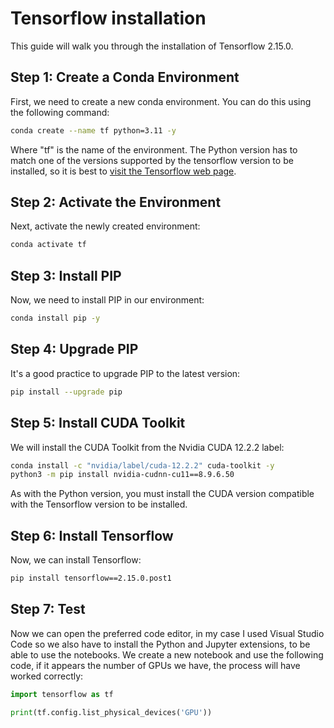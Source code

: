 # Tensorflow installation

This guide will walk you through the installation of Tensorflow 2.15.0.

## Step 1: Create a Conda Environment

First, we need to create a new conda environment. You can do this using the following command:

```bash
conda create --name tf python=3.11 -y
```

Where "tf" is the name of the environment. The Python version has to match one of the versions supported by the tensorflow version to be installed, so it is best to [visit the Tensorflow web page](https://www.tensorflow.org/install/source).

## Step 2: Activate the Environment

Next, activate the newly created environment:

```bash
conda activate tf
```

## Step 3: Install PIP

Now, we need to install PIP in our environment:

```bash
conda install pip -y
```

## Step 4: Upgrade PIP

It's a good practice to upgrade PIP to the latest version:

```bash
pip install --upgrade pip
```

## Step 5: Install CUDA Toolkit

We will install the CUDA Toolkit from the Nvidia CUDA 12.2.2 label:

```bash
conda install -c "nvidia/label/cuda-12.2.2" cuda-toolkit -y
python3 -m pip install nvidia-cudnn-cu11==8.9.6.50
```

As with the Python version, you must install the CUDA version compatible with the Tensorflow version to be installed.

## Step 6: Install Tensorflow

Now, we can install Tensorflow:

```bash
pip install tensorflow==2.15.0.post1
```

## Step 7: Test

Now we can open the preferred code editor, in my case I used Visual Studio Code so we also have to install the Python and Jupyter extensions, to be able to use the notebooks. We create a new notebook and use the following code, if it appears the number of GPUs we have, the process will have worked correctly:

```python
import tensorflow as tf

print(tf.config.list_physical_devices('GPU'))
```